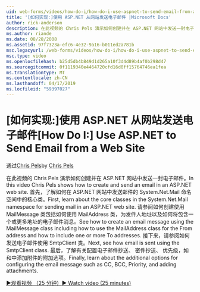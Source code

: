 ```yaml
---
uid: web-forms/videos/how-do-i/how-do-i-use-aspnet-to-send-email-from-a-web-site
title: '[如何实现:]使用 ASP.NET 从网站发送电子邮件 |Microsoft Docs'
author: rick-anderson
description: 在此视频的 Chris Pels 演示如何创建并在 ASP.NET 网站中发送一封电子邮件。 首先，了解有关 System.Net.Mail 命名空间 f 中的核心类...
ms.author: riande
ms.date: 08/28/2008
ms.assetid: 97f7323a-efc6-4e32-9a16-b011ed2a781b
msc.legacyurl: /web-forms/videos/how-do-i/how-do-i-use-aspnet-to-send-email-from-a-web-site
msc.type: video
ms.openlocfilehash: b25d5db4b849d1d265a10f3d4d89b4af0b298d47
ms.sourcegitcommit: 0f1119340e4464720cfd16d0ff15764746ea1fea
ms.translationtype: MT
ms.contentlocale: zh-CN
ms.lasthandoff: 04/17/2019
ms.locfileid: "59397027"
---
```

# <a name="how-do-i-use-aspnet-to-send-email-from-a-web-site"></a><span data-ttu-id="8498e-104">[如何实现:]使用 ASP.NET 从网站发送电子邮件</span><span class="sxs-lookup"><span data-stu-id="8498e-104">[How Do I:] Use ASP.NET to Send Email from a Web Site</span></span>

<span data-ttu-id="8498e-105">通过[Chris Pels](https://twitter.com/chrispels)</span><span class="sxs-lookup"><span data-stu-id="8498e-105">by [Chris Pels](https://twitter.com/chrispels)</span></span>

<span data-ttu-id="8498e-106">在此视频的 Chris Pels 演示如何创建并在 ASP.NET 网站中发送一封电子邮件。</span><span class="sxs-lookup"><span data-stu-id="8498e-106">In this video Chris Pels shows how to create and send an email in an ASP.NET web site.</span></span> <span data-ttu-id="8498e-107">首先，了解如何在 ASP.NET 网站中发送邮件的 System.Net.Mail 命名空间中的核心类。</span><span class="sxs-lookup"><span data-stu-id="8498e-107">First, learn about the core classes in the System.Net.Mail namespace for sending mail in an ASP.NET web site.</span></span> <span data-ttu-id="8498e-108">请参阅如何创建使用 MailMessage 类包括如何使用 MailAddress 类，为发件人地址以及如何将包含一个或更多地址的电子邮件消息。</span><span class="sxs-lookup"><span data-stu-id="8498e-108">See how to create an email message using the MailMessage class including how to use the MailAddress class for the From address and how to include one or more To addresses.</span></span> <span data-ttu-id="8498e-109">接下来，请参阅如何发送电子邮件使用 SmtpClient 类。</span><span class="sxs-lookup"><span data-stu-id="8498e-109">Next, see how email is sent using the SmtpClient class.</span></span> <span data-ttu-id="8498e-110">最后，了解有关配置电子邮件抄送、 密件抄送、 优先级，如和中添加附件的附加选项。</span><span class="sxs-lookup"><span data-stu-id="8498e-110">Finally, learn about the additional options for configuring the email message such as CC, BCC, Priority, and adding attachments.</span></span>

[<span data-ttu-id="8498e-111">&#9654;观看视频 （25 分钟）</span><span class="sxs-lookup"><span data-stu-id="8498e-111">&#9654; Watch video (25 minutes)</span></span>](https://channel9.msdn.com/Blogs/ASP-NET-Site-Videos/how-do-i-use-aspnet-to-send-email-from-a-web-site)
